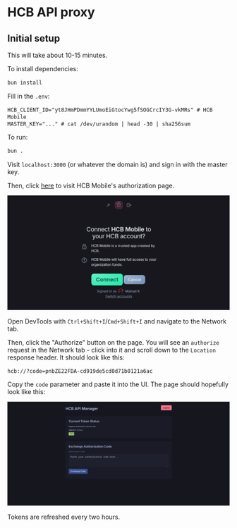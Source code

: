 # HCB API proxy

## Initial setup

This will take about 10-15 minutes.

To install dependencies:

```bash
bun install
```

Fill in the `.env`:

```
HCB_CLIENT_ID="yt8JHmPDmmYYLUmoEiGtocYwg5fSOGCrcIY3G-vkMRs" # HCB Mobile
MASTER_KEY="..." # cat /dev/urandom | head -30 | sha256sum
```

To run:

```bash
bun .
```

Visit `localhost:3000` (or whatever the domain is) and sign in with the master key.

Then, click [here](https://hcb.hackclub.com/api/v4/oauth/authorize?client_id=yt8JHmPDmmYYLUmoEiGtocYwg5fSOGCrcIY3G-vkMRs&redirect_uri=hcb%3A%2F%2F&response_type=code&scope=read%20write) to visit HCB Mobile's authorization page.

![HCB Mobile OAuth page](image-1.png)

Open DevTools with `Ctrl+Shift+I`/`Cmd+Shift+I` and navigate to the Network tab.

Then, click the "Authorize" button on the page. You will see an `authorize` request in the Network tab - click into it and scroll down to the `Location` response header. It should look like this:

```
hcb://?code=pnbZE22FDA-cd919de5cd0d71b0121a6ac
```

Copy the `code` parameter and paste it into the UI. The page should hopefully look like this:

![UI](image.png)

Tokens are refreshed every two hours.
